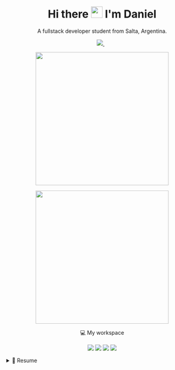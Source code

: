 <h1 align='center'>
  Hi there <img src="https://user-images.githubusercontent.com/1303154/88677602-1635ba80-d120-11ea-84d8-d263ba5fc3c0.gif" width="30"> I'm Daniel
</h1>

<p align='center'>
  A fullstack developer student from Salta, Argentina.
</p>

<p align='center'>
  <a href="https://www.linkedin.com/in/daniel-alejandro-tejerina/">
    <img src="https://img.shields.io/badge/linkedin-%230077B5.svg?&style=for-the-badge&logo=linkedin&logoColor=white" />
  </a>&nbsp;&nbsp;
</p>

<p align='center'>
  <a href="#"><img src="https://github-readme-stats.vercel.app/api?username=Mettralla&show_icons=true&count_private=true&theme=midnight-purple" width="350"></a>
</p>

<p align='center'>
  <a href="#"><img src="https://github-readme-stats.vercel.app/api/top-langs/?username=mettralla&layout=compact&theme=midnight-purple" width="350"></a>
</p>


<p align='center'>
  💻 My workspace<br/><br/>
  <img src="https://img.shields.io/badge/Windows-0078D6?style=for-the-badge&logo=windows&logoColor=white" />
  <img src="https://img.shields.io/badge/Intel-Core_i5_7th-0071C5?style=for-the-badge&logo=intel&logoColor=white" />
  <img src="https://img.shields.io/badge/RAM-8GB-%230071C5.svg?&style=for-the-badge&logoColor=white" />
  <img src="https://img.shields.io/badge/nvidia-gt%20710-%2376B900.svg?&style=for-the-badge&logo=nvidia&logoColor=white" />
</p>

<details align='left'>
<summary>📃 Resume</summary>

  ## Education

📖 **Tecnicatura Superior en Artes Visuales y Diseño Grafico** (2018 - 2022)\
📍 **Escuela Provincial de Bellas Artes - Tomas Cabrera** - Salta, Argentina
<p align="left" >
  <a href="https://skillicons.dev">
    <img src="https://skillicons.dev/icons?i=ps,ai,blender,html,css">
  </a>
</p>


📖 **Tecnicatura Superior de Tecnologia Aplicada al Agro** (2022 - moment)\
📍 **Instituto Superior Politecnico de Cordoba** - Cordoba, Argentina
<p align="left" >
  <a href="https://skillicons.dev">
    <img src="https://skillicons.dev/icons?i=py,mysql,qt">
  </a>
</p>
  
 ## Courses

📖 **Curso de Introduccion a la Programacion con Python** (2021)\
📍 **Universidad Nacional de Salta** - Salta, Argentina
<p align="left" >
  <a href="https://skillicons.dev">
    <img src="https://skillicons.dev/icons?i=py,sqlite">
  </a>
</p>


📖 **Fullstack con Python** (2022)\
📍 **Agencia de Aprendizaje a lo Largo de la Vida** - Ciudad de Buenos Aires, Argentina
<p align="left" >
  <a href="https://skillicons.dev">
    <img src="https://skillicons.dev/icons?i=html,css,js,vue,py,mysql,django">
  </a>
</p>
  
📖 **Fullstack con Ruby on Rails** (2022 - moment)\
📍 **The Odin Project**
<p align="left" >
  <a href="https://skillicons.dev">
    <img src="https://skillicons.dev/icons?i=html,css,js,ruby,rails,postgresql">
  </a>
</p>
  
</details>
